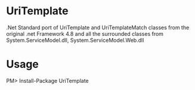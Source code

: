 # UriTemplate
.Net Standard port of UriTemplate and UriTemplateMatch classes from the original .net Framework 4.8 and all the surrounded classes from System.ServiceModel.dll, System.ServiceModel.Web.dll  
  
# Usage  
PM> Install-Package UriTemplate
